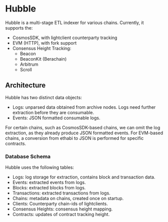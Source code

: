 # Hubble

Hubble is a multi-stage ETL indexer for various chains. Currently, it supports the:

- CosmosSDK, with lightclient counterparty tracking
- EVM (HTTP), with fork support
- Consensus Height Tracking:
  - Beacon
  - BeaconKit (Berachain)
  - Arbitrum
  - Scroll

## Architecture

Hubble has two distinct data objects:

- Logs: unparsed data obtained from archive nodes. Logs need further extraction before they are consumable.
- Events: JSON formatted consumable logs.

For certain chains, such as CosmosSDK-based chains, we can omit the log extraction, as they already produce JSON formatted events. For EVM-based chains, a conversion from ethabi to JSON is performed for specific contracts.

### Database Schema

Hubble uses the following tables:

- Logs: log storage for extraction, contains block and transaction data.
- Events: extracted events from logs.
- Blocks: extracted blocks from logs.
- Transactions: extracted transactions from logs.
- Chains: metadata on chains, created once on startup.
- Clients: Counterparty chain-ids of lightclients.
- Consensus Heights: consensus height mapping.
- Contracts: updates of contract tracking height.
